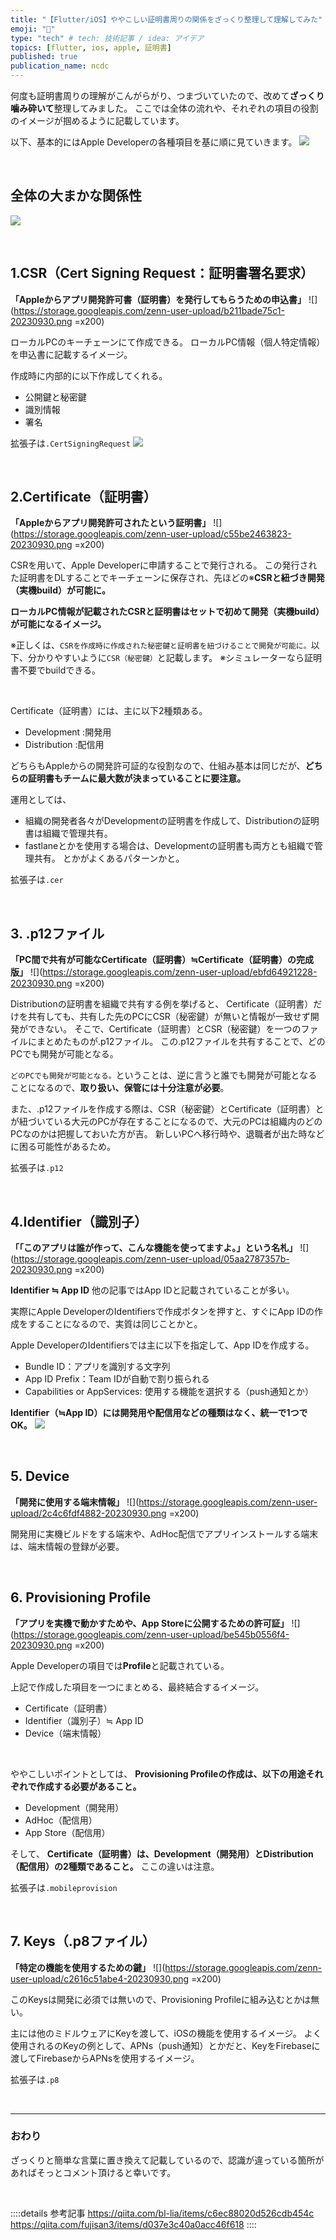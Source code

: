 ```yaml
---
title: "【Flutter/iOS】ややこしい証明書周りの関係をざっくり整理して理解してみた"
emoji: "🍎"
type: "tech" # tech: 技術記事 / idea: アイデア
topics: [flutter, ios, apple, 証明書]
published: true
publication_name: ncdc
---
```

何度も証明書周りの理解がこんがらがり、つまづいていたので、改めて**ざっくり噛み砕いて**整理してみました。
ここでは全体の流れや、それぞれの項目の役割のイメージが掴めるように記載しています。

以下、基本的にはApple Developerの各種項目を基に順に見ていきます。
![](https://storage.googleapis.com/zenn-user-upload/15e115b55446-20230930.png)

<br>

## 全体の大まかな関係性
![](https://storage.googleapis.com/zenn-user-upload/f65e29cc8e4e-20230930.png)

<br>

## 1.CSR（Cert Signing Request：証明書署名要求）
**「Appleからアプリ開発許可書（証明書）を発行してもらうための申込書」**
![](https://storage.googleapis.com/zenn-user-upload/b211bade75c1-20230930.png =x200)

ローカルPCのキーチェーンにて作成できる。
ローカルPC情報（個人特定情報）を申込書に記載するイメージ。

作成時に内部的に以下作成してくれる。
- 公開鍵と秘密鍵
- 識別情報
- 署名

拡張子は`.CertSigningRequest`
![](https://storage.googleapis.com/zenn-user-upload/fdc523c8fa80-20230930.png)

<br>

## 2.Certificate（証明書）
**「Appleからアプリ開発許可されたという証明書」**
![](https://storage.googleapis.com/zenn-user-upload/c55be2463823-20230930.png =x200)

CSRを用いて、Apple Developerに申請することで発行される。
この発行された証明書をDLすることでキーチェーンに保存され、先ほどの※**CSRと紐づき開発（実機build）が可能に。**

**ローカルPC情報が記載されたCSRと証明書はセットで初めて開発（実機build）が可能になるイメージ。**

※正しくは、`CSRを作成時に作成された秘密鍵と証明書を紐づけることで開発が可能に。`以下、分かりやすいように`CSR（秘密鍵）`と記載します。
※シミュレーターなら証明書不要でbuildできる。

<br>

Certificate（証明書）には、主に以下2種類ある。
- Development :開発用
- Distribution :配信用

どちらもAppleからの開発許可証的な役割なので、仕組み基本は同じだが、**どちらの証明書もチームに最大数が決まっていることに要注意。**

運用としては、
- 組織の開発者各々がDevelopmentの証明書を作成して、Distributionの証明書は組織で管理共有。
- fastlaneとかを使用する場合は、Developmentの証明書も両方とも組織で管理共有。
とかがよくあるパターンかと。

拡張子は`.cer`

<br>

## 3. .p12ファイル
**「PC間で共有が可能なCertificate（証明書）≒Certificate（証明書）の完成版」**
![](https://storage.googleapis.com/zenn-user-upload/ebfd64921228-20230930.png =x200)

Distributionの証明書を組織で共有する例を挙げると、
Certificate（証明書）だけを共有しても、共有した先のPCにCSR（秘密鍵）が無いと情報が一致せず開発ができない。
そこで、Certificate（証明書）とCSR（秘密鍵）を一つのファイルにまとめたものが.p12ファイル。
この.p12ファイルを共有することで、どのPCでも開発が可能となる。

`どのPCでも開発が可能となる。`ということは、逆に言うと誰でも開発が可能となることになるので、**取り扱い、保管には十分注意が必要**。

また、.p12ファイルを作成する際は、CSR（秘密鍵）とCertificate（証明書）とが紐づいている大元のPCが存在することになるので、大元のPCは組織内のどのPCなのかは把握しておいた方が吉。
新しいPCへ移行時や、退職者が出た時などに困る可能性があるため。

拡張子は`.p12`

<br>

## 4.Identifier（識別子）
**「「このアプリは誰が作って、こんな機能を使ってますよ。」という名札」**
![](https://storage.googleapis.com/zenn-user-upload/05aa2787357b-20230930.png =x200)

**Identifier ≒ App ID**
他の記事ではApp IDと記載されていることが多い。

実際にApple DeveloperのIdentifiersで作成ボタンを押すと、すぐにApp IDの作成をすることになるので、実質は同じことかと。

Apple DeveloperのIdentifiersでは主に以下を指定して、App IDを作成する。
- Bundle ID：アプリを識別する文字列
- App ID Prefix：Team IDが自動で割り振られる
- Capabilities or AppServices: 使用する機能を選択する（push通知とか）

**Identifier（≒App ID）には開発用や配信用などの種類はなく、統一で1つでOK。**
![](https://storage.googleapis.com/zenn-user-upload/e0fbfd178d30-20230930.png)

<br>

## 5. Device
**「開発に使用する端末情報」**
![](https://storage.googleapis.com/zenn-user-upload/2c4c6fdf4882-20230930.png =x200)

開発用に実機ビルドをする端末や、AdHoc配信でアプリインストールする端末は、端末情報の登録が必要。

<br>

## 6. Provisioning Profile
**「アプリを実機で動かすためや、App Storeに公開するための許可証」**
![](https://storage.googleapis.com/zenn-user-upload/be545b0556f4-20230930.png =x200)

Apple Developerの項目では**Profile**と記載されている。

上記で作成した項目を一つにまとめる、最終結合するイメージ。
- Certificate（証明書）
- Identifier（識別子）≒ App ID
- Device（端末情報）

<br>

ややこしいポイントとしては、
**Provisioning Profileの作成は、以下の用途それぞれで作成する必要があること。**
- Development（開発用）
- AdHoc（配信用）
- App Store（配信用）

そして、
**Certificate（証明書）は、Development（開発用）とDistribution（配信用）の2種類であること。**
ここの違いは注意。

拡張子は`.mobileprovision`

<br>

## 7. Keys（.p8ファイル）
**「特定の機能を使用するための鍵」**
![](https://storage.googleapis.com/zenn-user-upload/c2616c51abe4-20230930.png =x200)

このKeysは開発に必須では無いので、Provisioning Profileに組み込むとかは無い。

主には他のミドルウェアにKeyを渡して、iOSの機能を使用するイメージ。
よく使用されるのKeyの例として、APNs（push通知）とかだと、KeyをFirebaseに渡してFirebaseからAPNsを使用するイメージ。

拡張子は`.p8`

<br>

-----
### おわり
ざっくりと簡単な言葉に置き換えて記載しているので、認識が違っている箇所があればそっとコメント頂けると幸いです。

<br>

::::details 参考記事
https://qiita.com/bl-lia/items/c6ec88020d526cdb454c
https://qiita.com/fujisan3/items/d037e3c40a0acc46f618
::::